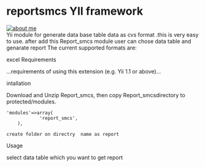 # reportsmcs YII framework

[![about me](http://1.bp.blogspot.com/-uCbV5XHcLO4/VAbzG1il9LI/AAAAAAAAAUQ/yMPccsaNa3o/s1600/wonder-logo.png)](http://channasmcs.blogspot.com/)<br/>
Yii module for generate data base table data as cvs format .this is very easy to use. after add this Report_smcs module user can chose data table and genarate report
The current supported formats are:

excel
Requirements 

...requirements of using this extension (e.g. Yii 1.1 or above)...

intallation 

Download and Unzip Report_smcs, then copy Report_smcsdirectory to protected/modules.
```
'modules'=>array(       
            'report_smcs',      
    ),
   ``` 
    create folder on directry  name as report
    
Usage 


select data table which you want to get report
